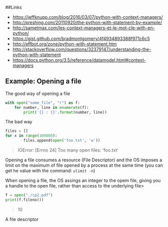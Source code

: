 ##Links
 - https://jeffknupp.com/blog/2016/03/07/python-with-context-managers/
 - http://preshing.com/20110920/the-python-with-statement-by-example/
 - http://sametmax.com/les-context-managers-et-le-mot-cle-with-en-python/
 - https://gist.github.com/bradmontgomery/4f4934893388f971c6c5
 - http://effbot.org/zone/python-with-statement.htm
 - http://stackoverflow.com/questions/32379147/understanding-the-python-with-statement
 - https://docs.python.org/3.5/reference/datamodel.html#context-managers


## Example: Opening a file
The good way of opening a file
```python
with open("some_file", "r") as f:
    for number, line in enumerate(f):
        print('{} : {}'.format(number, line))
```

The bad way
```python
files = []
for x in range(100000):
        files.append(open('foo.txt', 'w'))
```
> IOError: [Errno 24] Too many open files: 'foo.txt'

Opening a file consumes a resource (File Descriptor) and the OS imposes a limit
on the maximum of file opened by a process at the same time (you can get he
value with the command:  `ulimit -n`)

When opening a file, the OS assings an integer to the opem file, giving you a
handle to the open file, rather than access to the underlying file>
```python
f = open("./cp2.pdf")
print(f.fileno())
```
> 10



A file descriptor


